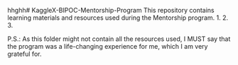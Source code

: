 hhghh# KaggleX-BIPOC-Mentorship-Program
This repository contains learning materials and resources used during the Mentorship program.
1.
2.
3.


P.S.: As this folder might not contain all the resources used, I MUST say that the program was a life-changing experience for me, which I am very grateful for.
